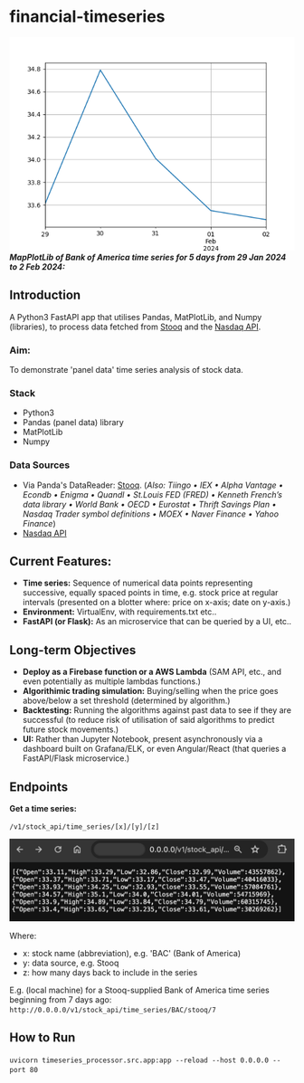 # financial-timeseries

![BAC timeseries](./assets/imgs/timeseries_bac.png)
***MapPlotLib of Bank of America time series for 5 days from 29 Jan 2024 to 2 Feb 2024:***

## Introduction

A Python3 FastAPI app that utilises Pandas, MatPlotLib, and Numpy (libraries), to process data fetched from [Stooq](https://stooq.com/db/) and the [Nasdaq API](https://data.nasdaq.com/tools/python).

### Aim: 
To demonstrate 'panel data' time series analysis of stock data.

### Stack

- Python3
- Pandas (panel data) library
- MatPlotLib
- Numpy

### Data Sources

- Via Panda's DataReader: [Stooq](https://stooq.com/db/).  (*Also: Tiingo • IEX • Alpha Vantage • Econdb • Enigma • Quandl • St.Louis FED (FRED) • Kenneth French’s data library • World Bank • OECD • Eurostat • Thrift Savings Plan • Nasdaq Trader symbol definitions • MOEX • Naver Finance • Yahoo Finance*)
- [Nasdaq API](https://data.nasdaq.com/tools/python)

## Current Features: 

- **Time series:** Sequence of numerical data points representing successive, equally spaced points in time, e.g. stock price at regular intervals (presented on a blotter where: price on x-axis; date on y-axis.)
- **Environment:** VirtualEnv, with requirements.txt etc..
- **FastAPI (or Flask):** As an microservice that can be queried by a UI, etc..

## Long-term Objectives

- **Deploy as a Firebase function or a AWS Lambda** (SAM API, etc., and even potentially as multiple lambdas functions.)
- **Algorithimic trading simulation:** Buying/selling when the price goes above/below a set threshold (determined by algorithm.)
- **Backtesting:** Running the algorithms against past data to see if they are successful (to reduce risk of utilisation of said algorithms to predict future stock movements.)
- **UI:** Rather than Jupyter Notebook, present asynchronously via a dashboard built on Grafana/ELK, or even Angular/React (that queries a FastAPI/Flask microservice.)

## Endpoints

**Get a time series:** 

`` /v1/stock_api/time_series/[x]/[y]/[z] `` 

![timeseries_api_response](./assets/imgs/timeseries_api_response.png)

Where:
- x: stock name (abbreviation), e.g. 'BAC' (Bank of America)
- y: data source, e.g. Stooq
- z: how many days back to include in the series

E.g. (local machine) for a Stooq-supplied Bank of America time series beginning from 7 days ago:
`` http://0.0.0.0/v1/stock_api/time_series/BAC/stooq/7 `` 

## How to Run

`` uvicorn timeseries_processor.src.app:app --reload --host 0.0.0.0 --port 80 ``